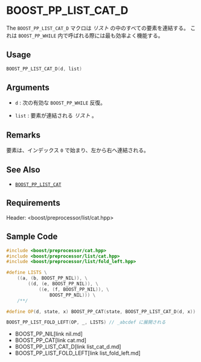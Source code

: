 # BOOST_PP_LIST_CAT_D

The `BOOST_PP_LIST_CAT_D` マクロは *リスト* の中のすべての要素を連結する。
これは `BOOST_PP_WHILE` 内で呼ばれる際には最も効率よく機能する。

## Usage

```cpp
BOOST_PP_LIST_CAT_D(d, list)
```

## Arguments

- `d` :
	次の有効な `BOOST_PP_WHILE` 反復。

- `list` :
	要素が連結される *リスト* 。

## Remarks

要素は、インデックス `0` で始まり、左から右へ連結される。

## See Also

- [`BOOST_PP_LIST_CAT`](list_cat.md)

## Requirements

Header: &lt;boost/preprocessor/list/cat.hpp&gt;

## Sample Code

```cpp
#include <boost/preprocessor/cat.hpp>
#include <boost/preprocessor/list/cat.hpp>
#include <boost/preprocessor/list/fold_left.hpp>

#define LISTS \
	((a, (b, BOOST_PP_NIL)), \
		((d, (e, BOOST_PP_NIL)), \
			((e, (f, BOOST_PP_NIL)), \
				BOOST_PP_NIL))) \
	/**/

#define OP(d, state, x) BOOST_PP_CAT(state, BOOST_PP_LIST_CAT_D(d, x))

BOOST_PP_LIST_FOLD_LEFT(OP, _, LISTS) // _abcdef に展開される
```
* BOOST_PP_NIL[link nil.md]
* BOOST_PP_CAT[link cat.md]
* BOOST_PP_LIST_CAT_D[link list_cat_d.md]
* BOOST_PP_LIST_FOLD_LEFT[link list_fold_left.md]

